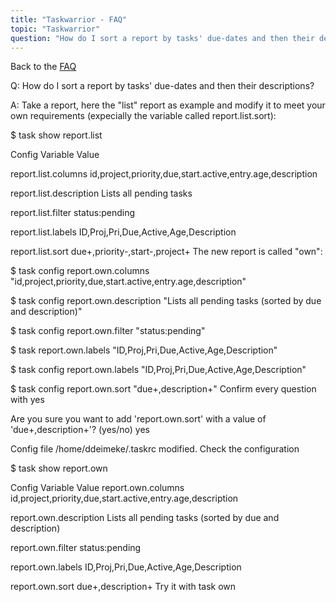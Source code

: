 ```yaml
---
title: "Taskwarrior - FAQ"
topic: "Taskwarrior"
question: "How do I sort a report by tasks' due-dates and then their descriptions?"
---
```


Back to the [FAQ](/support/faq)

Q: How do I sort a report by tasks' due-dates and then their descriptions?

A: Take a report, here the "list" report as example and modify it to meet your own requirements (expecially the variable called report.list.sort):

$ task show report.list

Config Variable         Value

report.list.columns     id,project,priority,due,start.active,entry.age,description

report.list.description Lists all pending tasks

report.list.filter      status:pending

report.list.labels      ID,Proj,Pri,Due,Active,Age,Description

report.list.sort        due+,priority-,start-,project+
The new report is called "own":

$ task config report.own.columns "id,project,priority,due,start.active,entry.age,description"

$ task config report.own.description "Lists all pending tasks (sorted by due and description)"

$ task config report.own.filter "status:pending"

$ task report.own.labels "ID,Proj,Pri,Due,Active,Age,Description"

$ task config report.own.labels "ID,Proj,Pri,Due,Active,Age,Description"

$ task config report.own.sort "due+,description+"
Confirm every question with yes

Are you sure you want to add 'report.own.sort' with a value of 'due+,description+'? (yes/no) yes

Config file /home/ddeimeke/.taskrc modified.
Check the configuration

$ task show report.own

Config Variable        Value
report.own.columns     id,project,priority,due,start.active,entry.age,description

report.own.description Lists all pending tasks (sorted by due and description)

report.own.filter      status:pending

report.own.labels      ID,Proj,Pri,Due,Active,Age,Description

report.own.sort        due+,description+
Try it with task own

